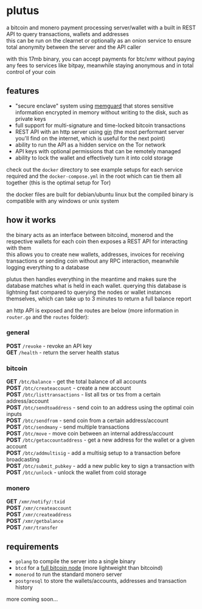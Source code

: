 # plutus

a bitcoin and monero payment processing server/wallet with a built in REST API to query transactions, wallets and addresses  
this can be run on the clearnet or optionally as an onion service to ensure total anonymity between the server and the API caller  
  
with this 17mb binary, you can accept payments for btc/xmr without paying any fees to services like bitpay, meanwhile staying anonymous and in total control of your coin

## features

- "secure enclave" system using [memguard](https://github.com/awnumar/memguard) that stores sensitive information encrypted in memory without writing to the disk, such as private keys
- full support for multi-signature and time-locked bitcoin transactions
- REST API with an http server using [gin](https://github.com/gin-gonic/gin#benchmarks) (the most performant server you'll find on the internet, which is useful for the next point)
- ability to run the API as a hidden service on the Tor network
- API keys with optional permissions that can be remotely managed
- ability to lock the wallet and effectively turn it into cold storage
  
check out the `docker` directory to see example setups for each service required and the `docker-compose.yml` in the root which can tie them all together (this is the optimal setup for Tor)  
  
the docker files are built for debian/ubuntu linux but the compiled binary is compatible with any windows or unix system

## how it works

the binary acts as an interface between bitcoind, monerod and the respective wallets for each coin then exposes a REST API for interacting with them  
this allows you to create new wallets, addresses, invoices for receiving transactions or sending coin without any RPC interaction, meanwhile logging everything to a database  
  
plutus then handles everything in the meantime and makes sure the database matches what is held in each wallet. querying this database is lightning fast compared to querying the nodes
or wallet instances themselves, which can take up to 3 minutes to return a full balance report

an http API is exposed and the routes are below (more information in `router.go` and the `routes` folder):

### general  

**POST** `/revoke` - revoke an API key  
**GET**  `/health` - return the server health status  

### bitcoin  

**GET**  `/btc/balance` - get the total balance of all accounts  
**POST** `/btc/createaccount` - create a new account  
**POST** `/btc/listtransactions` - list all txs or txs from a certain address/account  
**POST** `/btc/sendtoaddress` - send coin to an address using the optimal coin inputs    
**POST** `/btc/sendfrom` - send coin from a certain address/account  
**POST** `/btc/sendmany` - send multiple transactions  
**POST** `/btc/move` - move coin between an internal address/account  
**POST** `/btc/getaccountaddress` - get a new address for the wallet or a given account  
**POST** `/btc/addmultisig` - add a multisig setup to a transaction before broadcasting  
**POST** `/btc/submit_pubkey` - add a new public key to sign a transaction with  
**POST** `/btc/unlock` - unlock the wallet from cold storage  

### monero  

**GET**  `/xmr/notify/:txid`  
**POST** `/xmr/createaccount`  
**POST** `/xmr/createaddress`  
**POST** `/xmr/getbalance`  
**POST** `/xmr/transfer`  
  
## requirements  

- `golang` to compile the server into a single binary
- `btcd` for a [full bitcoin node](https://github.com/btcsuite/btcd) (more lightweight than bitcoind)
- `monerod` to run the standard monero server
- `postgresql` to store the wallets/accounts, addresses and transaction history

more coming soon...
